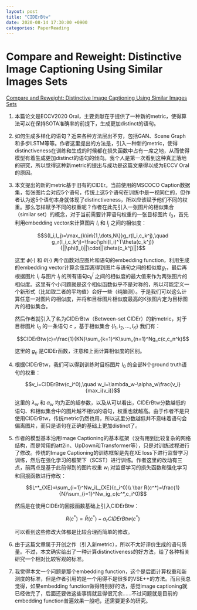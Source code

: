 ```yaml
---
layout: post
title: "CIDErBtw"
date: 2020-08-14 17:30:00 +0900
categories: PaperReading
---
```



# Compare and Reweight: Distinctive Image Captioning Using Similar Images Sets

[Compare and Reweight: Distinctive Image Captioning Using Similar Images Sets](https://arxiv.org/abs/2007.06877)

1. 本篇论文是ECCV2020 Oral，主要贡献在于提供了一种新的metric，使得算法可以在保持SOTA准确率的前提下，生成更加distinct的语句。
2. 如何生成多样化的语句？近来各种方法层出不穷，包括GAN、Scene Graph和多步LSTM等等。作者这里提出的方法是，引入一种新的metric，使得distinctiveness在训练和生成的时候都在损失函数中占有一席之地，从而使得模型有着生成更加distinct的语句的倾向。我个人是第一次看到这种真正落地的研究，所以觉得这种新metric的提出与成功是这篇文章得以成为ECCV Oral的原因。
3. 本文提出的新的metric基于旧有的CIDEr。当前使用的MSCOCO Caption数据集，每张图片会对应5个语句，传统上这5个语句在训练中是一视同仁的，但作者认为这5个语句本身就体现了distinctiveness，所以应该赋予他们不同的权重。那么怎样赋予不同的权重呢？作者在此先引入一张图片的相似集合（similar set）的概念，对于当前需要计算语句权重的一张目标图片 $I_0$，首先利用embedding vector来计算图片 $I_i$ 和 $I_j$ 之间的相似度：

    $$S(I_i,I_j)=\max_{k\in\{1,\dots,N\}}g_r(I_i,c_k^j),\quad g_r(I_i,c_k^j)=\frac{\phi(I_i)^T\theta(c_k^j)}{||\phi(I_i)||\cdot||\theta(c_k^j)||}$$

    这里 $\phi(\cdot)$ 和 $\theta(\cdot)$ 两个函数对应图片和语句的embedding function，利用生成的embedding vector计算余弦距离得到图片与语句之间的相似度$g_r$，最后再根据图片 $I_i$ 与图片 $I_j$ 的所有语句$c_k^j$ 之间的相似度的最大值来作为两张图片的相似度。这里有个小问题就是这个相似函数似乎不是对称的，所以可能定义一个新形式（比如取二者的平均值）会好一些（纯脑测）。于是我们可以这么计算任意一对图片的相似度，并将和目标图片相似度最高的K张图片定为目标图片的相似集合。

    然后作者就引入了名为CIDErBtw（Between-set CIDEr）的新metric，对于目标图片 $I_0$ 的一条语句 $c$ ，基于相似集合 $\{I_1,I_2,\dots,I_K\}$ 我们有：

    $$CIDErBtw(c)=\frac{1}{KN}\sum_{k=1}^K\sum_{n=1}^Ng_c(c,c_n^k)$$

    这里的 $g_c$ 是CIDEr函数，注意和上面计算相似度的区别。

4. 根据CIDErBtw，我们可以得到训练时目标图片 $I_0$ 的全部N个ground truth语句的权重：

    $$v_i=CIDErBtw(c_i^0),\quad w_i=\lambda_w-\alpha_w\frac{v_i}{max_i(v_i)}$$

    这里的 $\lambda_w$ 和 $\alpha_w$ 均为正的超参数，以及从可以看出，CIDErBtw分数越低的语句、和相似集合中的图片越不相似的语句，权重也就越高。由于作者不是只使用CIDErBtw，传统metric仍然也用，所以这里分数越低并不意味着语句会偏离图片，而只是语句在正确的基础上更加distinct了。

5. 作者的模型基本沿用Image Captioning的基本框架（没有用到比较复杂的网络结构，而是常用的att2in、UpDown和Transformer等），只是对训练过程进行了修改。传统的Image Captioning的训练框架是先在XE loss下进行监督学习训练，然后在强化学习的框架下（SCST）进行训练。作者这里的改动有三点，前两点是基于此前得到的图片权重 $w_i$ 对监督学习的损失函数和强化学习和回报函数进行修改：

    $$L^*_{XE}=\sum_{i=1}^Nw_iL_{XE}(c_i^0)\\ \bar R(c^*)=\frac{1}{N}\sum_{i=1}^Nw_ig_c(c^*,c_i^0)$$

    然后是在使用CIDEr的回报函数基础上引入CIDErBtw：

    $$R(c^*)=\bar R(c^*)-\alpha_rCIDErBtw(c^*)$$

    可以看到这些修改大体都是比较合理而简单的修改。

6. 由于这篇文章属于开创之作（引入新metric），所以不太好评价生成的语句质量。不过，本文确实给出了一种计算distinctiveness的好方法，给了各种相关研究一个相对比较客观的标准。
7. 我觉得本文一个问题是那个embedding function，这个是后面计算权重和新测度的标准，但是作者引用的是一个用得不是很多的VSE++的方法。而且我总觉得，如果embedding function做得特别好的话，感觉image captioning就已经做完了，后面还要做这些事情就显得很冗余……不过问题就是目前的embedding function普遍效果一般吧，还需要更多的研究。
